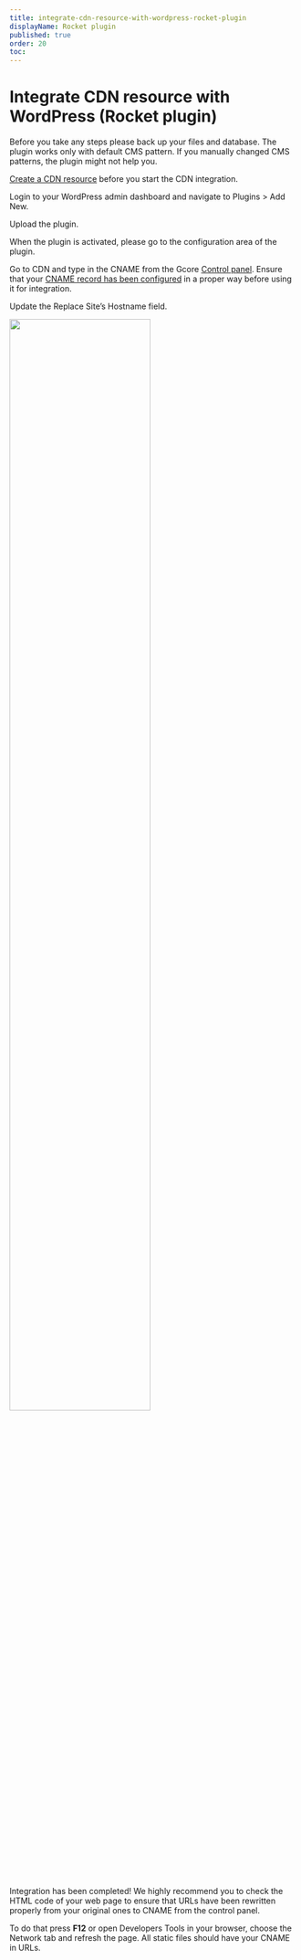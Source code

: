 ```yaml
---
title: integrate-cdn-resource-with-wordpress-rocket-plugin
displayName: Rocket plugin
published: true
order: 20
toc:
---
```

# Integrate CDN resource with WordPress (Rocket plugin)

Before you take any steps please back up your files and database. The plugin works only with default CMS pattern. If you manually changed CMS patterns, the plugin might not help you.

<a href="https://gcore.com/docs/cdn/getting-started/create-a-cdn-resource/create-a-cdn-resource-for-only-static-files" target="_blank">Create a CDN resource</a> before you start the CDN integration.

Login to your WordPress admin dashboard and navigate to Plugins > Add New.

Upload the plugin.

When the plugin is activated, please go to the configuration area of the plugin.

Go to CDN and type in the CNAME from the Gcore <a href="https://accounts.gcore.com/reports/dashboard" target="_blank">Control panel</a>. Ensure that your <a href="https://gcore.com/docs/cdn/cdn-resource-options/general/create-and-set-a-custom-domain-for-the-content-delivery-via-cdn" target="_blank">CNAME record has been configured</a> in a proper way before using it for integration.

Update the Replace Site’s Hostname field. 

<img src="https://support.gcore.com/hc/ru/article_attachments/115000109125/WPRocket.png" alt="" width="70%"> 


Integration has been completed! We highly recommend you to check the HTML code of your web page to ensure that URLs have been rewritten properly from your original ones to CNAME from the control panel.

To do that press **F12** or open Developers Tools in your browser, choose the Network tab and refresh the page. All static files should have your CNAME in URLs.